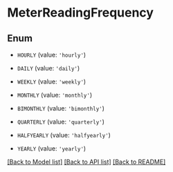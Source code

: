 # MeterReadingFrequency


## Enum

* `HOURLY` (value: `'hourly'`)

* `DAILY` (value: `'daily'`)

* `WEEKLY` (value: `'weekly'`)

* `MONTHLY` (value: `'monthly'`)

* `BIMONTHLY` (value: `'bimonthly'`)

* `QUARTERLY` (value: `'quarterly'`)

* `HALFYEARLY` (value: `'halfyearly'`)

* `YEARLY` (value: `'yearly'`)

[[Back to Model list]](../README.md#documentation-for-models) [[Back to API list]](../README.md#documentation-for-api-endpoints) [[Back to README]](../README.md)


